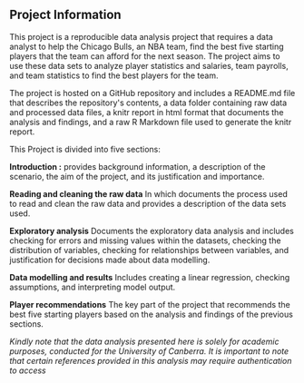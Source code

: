
## Project Information

This project is a reproducible data analysis project that requires a data analyst to help the Chicago Bulls, an NBA team, find the best five starting players that the team can afford for the next season.  The project aims to use these data sets to analyze player statistics and salaries, team payrolls, and team statistics to find the best players for the team.

The project is hosted on a GitHub repository and includes a README.md file that describes the repository's contents, a data folder containing raw data and processed data files, a knitr report in html format that documents the analysis and findings, and a raw R Markdown file used to generate the knitr report.

This Project is divided into five sections:

**Introduction :** provides background information, a description of the scenario, the aim of the project, and its justification and importance.

**Reading and cleaning the raw data**  In which documents the process used to read and clean the raw data and provides a description of the data sets used.

**Exploratory analysis**  Documents the exploratory data analysis and includes checking for errors and missing values within the datasets, checking the distribution of variables, checking for relationships between variables, and justification for decisions made about data modelling.

**Data modelling and results** Includes creating a linear regression, checking assumptions, and interpreting model output.

**Player recommendations** The key part of the project that recommends the best five starting players based on the analysis and findings of the previous sections.

*Kindly note that the data analysis presented here is solely for academic purposes, conducted for the University of Canberra. It is important to note that certain references provided in this analysis may require authentication to access*

